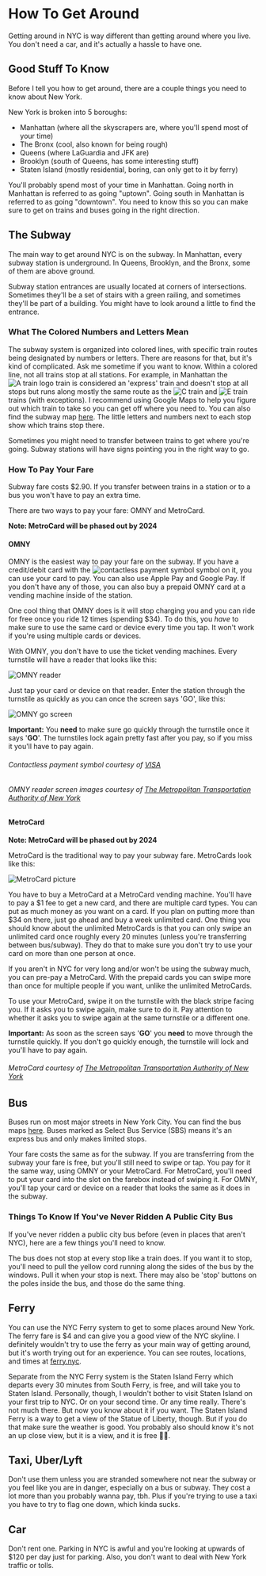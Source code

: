 # How To Get Around

Getting around in NYC is way different than getting around where you live. You don't need a car, and it's actually a hassle to have one.

## Good Stuff To Know

Before I tell you how to get around, there are a couple things you need to know about New York.

New York is broken into 5 boroughs:

* Manhattan (where all the skyscrapers are, where you'll spend most of your time)
* The Bronx (cool, also known for being rough)
* Queens (where LaGuardia and JFK are)
* Brooklyn (south of Queens, has some interesting stuff)
* Staten Island (mostly residential, boring, can only get to it by ferry)

You'll probably spend most of your time in Manhattan. Going north in Manhattan is referred to as going "uptown". Going south in Manhattan
is referred to as going "downtown". You need to know this so you can make sure to get on trains and buses going in the right direction. 

## The Subway

The main way to get around NYC is on the subway. In Manhattan, every subway station is underground. In Queens, Brooklyn, and the Bronx, some
of them are above ground. 

Subway station entrances are usually located at corners of intersections. Sometimes they'll be a set of stairs with a green railing, and sometimes
they'll be part of a building. You might have to look around a little to find the entrance. 

### What The Colored Numbers and Letters Mean

The subway system is organized into colored lines, with specific train routes being designated by numbers or letters. There are reasons for that, 
but it's kind of complicated. Ask me sometime if you want to know. Within a colored line, not all trains stop at all stations. For example, in 
Manhattan the ![A train logo](img/a.png) train is considered an 'express' train and doesn't stop at all stops but runs along mostly the same route as the 
![C train](img/c.png) and ![E train](img/e.png) trains (with exceptions). I recommend using Google Maps to help you figure out which train to take so you 
can get off where you need to. You can also find the subway map [here](https://new.mta.info/map/5256). The little letters and numbers next to each stop show 
which trains stop there. 

Sometimes you might need to transfer between trains to get where you're going. Subway stations will have signs pointing you in the right way to go. 

### How To Pay Your Fare

Subway fare costs $2.90. If you transfer between trains in a station or to a bus you won't have to pay an extra time. 

There are two ways to pay your fare: OMNY and MetroCard.

**Note: MetroCard will be phased out by 2024**

#### OMNY

OMNY is the easiest way to pay your fare on the subway. If you have a credit/debit card with the ![contactless payment symbol](img/contactlesssymbol.jpg) 
symbol on it, you can use your card to pay. You can also use Apple Pay and Google Pay. If you don't have any of those, you can also buy a prepaid
OMNY card at a vending machine inside of the station. 

One cool thing that OMNY does is it will stop charging you and you can ride for free once you ride 12 times
(spending $34). To do this, you *have* to make sure to use the same card or device every time you tap. It won't
work if you're using multiple cards or devices. 

With OMNY, you don't have to use the ticket vending machines. Every turnstile will have a reader that looks like this:

![OMNY reader](img/OMNYreader.png)

Just tap your card or device on that reader. Enter the station through the turnstile as quickly as you can once the screen says 'GO', like this:

![OMNY go screen](img/OMNYgo.png)

**Important:** You **need** to make sure go quickly through the turnstile once it says '**GO**'. The turnstiles lock again pretty fast after you pay, 
so if you miss it you'll have to pay again. 

###### Contactless payment symbol courtesy of [VISA](https://usa.visa.com/pay-with-visa/contactless-payments/contactless-payments.html)

###### OMNY reader screen images courtesy of [The Metropolitan Transportation Authority of New York](https://omny.info/omny-readers)


#### MetroCard

**Note: MetroCard will be phased out by 2024**

MetroCard is the traditional way to pay your subway fare. MetroCards look like this:

![MetroCard picture](img/MetroCard.svg)

You have to buy a MetroCard at a MetroCard vending machine. You'll have to pay a $1 fee to get a new card, and there 
are multiple card types. You can put as much money as you want on a card. If you plan on putting more than $34 on there,
just go ahead and buy a week unlimited card. One thing you should know about the unlimited MetroCards is that you can only swipe 
an unlimited card once roughly every 20 minutes (unless you're transferring between bus/subway). They do that to make 
sure you don't try to use your card on more than one person at once. 

If you aren't in NYC for very long and/or won't be using the subway much, you can pre-pay a MetroCard. With the prepaid cards you can swipe more than once 
for multiple people if you want, unlike the unlimited MetroCards.

To use your MetroCard, swipe it on the turnstile with the black stripe facing you. If it asks you to swipe again, make sure to do it. Pay attention to whether 
it asks you to swipe again at the same turnstile or a different one. 

**Important:** As soon as the screen says '**GO**' you **need** to move through the turnstile quickly. If you don't go quickly enough, the turnstile will 
lock and you'll have to pay again. 

###### MetroCard courtesy of [The Metropolitan Transportation Authority of New York](https://omny.info/omny-readers)

## Bus

Buses run on most major streets in New York City. You can find the bus maps [here](https://new.mta.info/maps#new-york-city-bus-maps). Buses marked as Select Bus Service (SBS) means it's an express bus and only makes limited stops. 

Your fare costs the same as for the subway. If you are transferring from the subway your fare is free, but you'll 
still need to swipe or tap. You pay for it the same way, using OMNY or your MetroCard. For MetroCard, you'll 
need to put your card into the slot on the farebox instead of swiping it. For OMNY, you'll tap your card or 
device on a reader that looks the same as it does in the subway. 

### Things To Know If You've Never Ridden A Public City Bus

If you've never ridden a public city bus before (even in places that aren't NYC), here are a few things you'll need 
to know. 

The bus does not stop at every stop like a train does. If you want it to stop, you'll need to pull the yellow cord
running along the sides of the bus by the windows. Pull it when your stop is next. There may also be 'stop' buttons on the poles inside the bus, and those
do the same thing.


## Ferry

You can use the NYC Ferry system to get to some places around New York. The ferry fare is $4 and can give you a good view of the NYC skyline. I definitely 
wouldn't try to use the ferry as your main way of getting around, but it's worth trying out for an experience. You can see routes, locations, and times at 
[ferry.nyc](https://www.ferry.nyc/).

Separate from the NYC Ferry system is the Staten Island Ferry which departs every 30 minutes from South Ferry, is free, and will take you to Staten Island.
Personally, though, I wouldn't bother to visit Staten Island on your first trip to NYC. Or on your second time. Or any time really. There's not much there. 
But now you know about it if you want. The Staten Island Ferry is a way to get a view of the Statue of Liberty, though. But if you do that make sure the
weather is good. You probably also should know it's not an up close view, but it is a view, and it is free 🤷‍♂️.

## Taxi, Uber/Lyft

Don't use them unless you are stranded somewhere not near the subway or you feel like you are in danger, especially on a bus or subway. They cost 
a lot more than you probably wanna pay, tbh. Plus if you're trying to use a taxi you have to try to flag one down, which kinda sucks. 

## Car

Don't rent one. Parking in NYC is awful and you're looking at upwards of $120 per day just for parking. Also, you don't want to deal with New York
traffic or tolls. 
